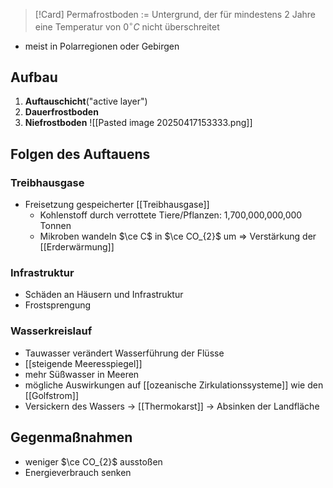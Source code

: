 > [!Card]
>Permafrostboden := Untergrund, der für mindestens 2 Jahre eine Temperatur von $0^{\circ}C$ nicht überschreitet
<!--SR:!2025-07-22,66,290-->

- meist in Polarregionen oder Gebirgen

## Aufbau
1. **Auftauschicht**("active layer")
2. **Dauerfrostboden**
3. **Niefrostboden**
![[Pasted image 20250417153333.png]]

## Folgen des Auftauens
### Treibhausgase
- Freisetzung gespeicherter [[Treibhausgase]]
	- Kohlenstoff durch verrottete Tiere/Pflanzen: 1,700,000,000,000 Tonnen
	- Mikroben wandeln $\ce C$ in $\ce CO_{2}$ um
=> Verstärkung der [[Erderwärmung]]
### Infrastruktur
- Schäden an Häusern und Infrastruktur
- Frostsprengung
### Wasserkreislauf
- Tauwasser verändert Wasserführung der Flüsse
- [[steigende Meeresspiegel]]
- mehr  Süßwasser in Meeren
- mögliche Auswirkungen auf [[ozeanische Zirkulationssysteme]] wie den [[Golfstrom]]
- Versickern des Wassers -> [[Thermokarst]]
	-> Absinken der Landfläche

## Gegenmaßnahmen
- weniger $\ce CO_{2}$ ausstoßen
- Energieverbrauch senken